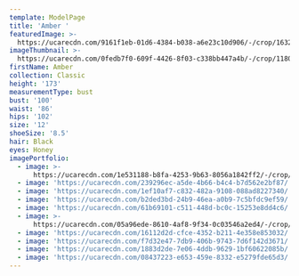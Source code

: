 ```yaml
---
template: ModelPage
title: 'Amber '
featuredImage: >-
  https://ucarecdn.com/9161f1eb-01d6-4384-b038-a6e23c10d906/-/crop/1632x1215/0,0/-/preview/
imageThumbnail: >-
  https://ucarecdn.com/0fedb7f0-609f-4426-8f03-c338bb447a4b/-/crop/1180x1620/812,88/-/preview/
firstName: Amber
collection: Classic
height: '173'
measurementType: bust
bust: '100'
waist: '86'
hips: '102'
size: '12'
shoeSize: '8.5'
hair: Black
eyes: Honey
imagePortfolio:
  - image: >-
      https://ucarecdn.com/1e531188-b8fa-4253-9b63-8056a1842ff2/-/crop/1568x1605/605,103/-/preview/
  - image: 'https://ucarecdn.com/239296ec-a5de-4b66-b4c4-b7d562e2bf87/'
  - image: 'https://ucarecdn.com/1ef10af7-c832-482a-9108-088ad8227340/'
  - image: 'https://ucarecdn.com/b2ded3bd-24b9-46ea-a0b9-7c5bfdc9ef59/'
  - image: 'https://ucarecdn.com/61b69101-c511-448d-bc0c-15253e8dd4c6/'
  - image: >-
      https://ucarecdn.com/05a96ede-8610-4af8-9f34-0c03546a2ed4/-/crop/1470x2449/111,0/-/preview/
  - image: 'https://ucarecdn.com/16112d2d-cfce-4352-b211-4e358e853032/'
  - image: 'https://ucarecdn.com/f7d32e47-7db9-406b-9743-7d6f142d3671/'
  - image: 'https://ucarecdn.com/1883d2de-7e06-4ddb-9629-1bf60622085b/'
  - image: 'https://ucarecdn.com/08437223-e653-459e-8332-e5279fde65d3/'
---
```


